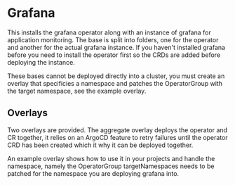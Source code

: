 # Grafana

This installs the grafana operator along with an instance of grafana for application monitoring. The base is split into folders, one for the operator and another for the actual grafana instance. If you haven't installed grafana before you need to install the operator first so the CRDs are added before deploying the instance.

These bases cannot be deployed directly into a cluster, you must create an overlay that specificies a namespace and patches the OperatorGroup with the target namespace, see the example overlay.

## Overlays

Two overlays are provided. The aggregate overlay deploys the operator and CR together, it relies on an ArgoCD feature to retry failures until the operator CRD has been created which it why it can be deployed together.

An example overlay shows how to use it in your projects and handle the namespace, namely the OperatorGroup targetNamespaces needs to be patched for the namespace you are deploying grafana into.